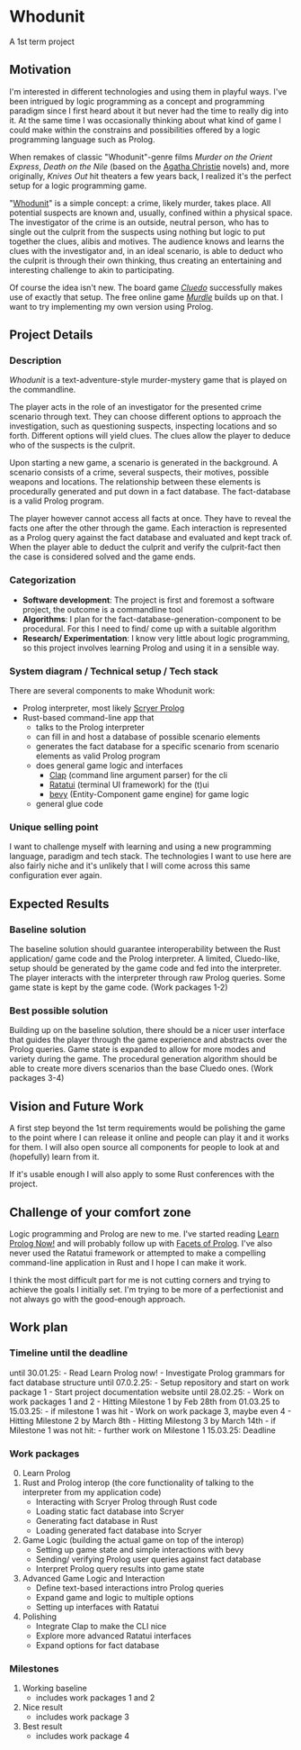 # Whodunit

A 1st term project

## Motivation

I'm interested in different technologies and using them in playful ways. I've been intrigued by logic programming as a concept and programming paradigm since I first heard about it but never had the time to really dig into it. At the same time I was occasionally thinking about what kind of game I could make within the constrains and possibilities offered by a logic programming language such as Prolog.

When remakes of classic "Whodunit"-genre films *Murder on the Orient Express*, *Death on the Nile* (based on the [Agatha Christie](https://en.wikipedia.org/wiki/Agatha_Christie) novels) and, more originally, *Knives Out* hit theaters a few years back, I realized it's the perfect setup for a logic programming game.

"[Whodunit](https://en.wikipedia.org/wiki/Whodunit)" is a simple concept: a crime, likely murder, takes place. All potential suspects are known and, usually,  confined within a physical space. The investigator of the crime is an outside, neutral person, who has to single out the culprit from the suspects using nothing but logic to put together the clues, alibis and motives. The audience knows and learns the clues with the investigator and, in an ideal scenario, is able to deduct who the culprit is through their own thinking, thus creating an entertaining and interesting challenge to akin to participating.

Of course the idea isn't new. The board game [*Cluedo*](https://en.wikipedia.org/wiki/Cluedo) successfully makes use of exactly that setup. The free online game [*Murdle*](https://murdle.com/) builds up on that. I want to try implementing my own version using Prolog.


## Project Details

### Description

*Whodunit* is a text-adventure-style murder-mystery game that is played on the commandline.

The player acts in the role of an investigator for the presented crime scenario through text. They can choose different options to approach the investigation, such as questioning suspects, inspecting locations and so forth.
Different options will yield clues. The clues allow the player to deduce who of the suspects is the culprit.

Upon starting a new game, a scenario is generated in the background. A scenario consists of a crime, several suspects, their motives, possible weapons and locations. The relationship between these elements is procedurally generated and put down in a fact database. The fact-database is a valid Prolog program.

The player however cannot access all facts at once. They have to reveal the facts one after the other through the game. Each interaction is represented as a Prolog query against the fact database and evaluated and kept track of.
When the player able to deduct the culprit and verify the culprit-fact then the case is considered solved and the game ends.

### Categorization

- **Software development**: The project is first and foremost a software project, the outcome is a commandline tool
- **Algorithms**: I plan for the fact-database-generation-component to be procedural. For this I need to find/ come up with a suitable algorithm
- **Research/ Experimentation**: I know very little about logic programming, so this project involves learning Prolog and using it in a sensible way.

### System diagram / Technical setup / Tech stack

There are several components to make Whodunit work:

- Prolog interpreter, most likely [Scryer Prolog](https://www.scryer.pl/)
- Rust-based command-line app that
	- talks to the Prolog interpreter
	- can fill in and host a database of possible scenario elements
	- generates the fact database for a specific scenario from scenario elements as valid Prolog program
	- does general game logic and interfaces
		- [Clap](https://github.com/clap-rs/clap) (command line argument parser) for the cli
		- [Ratatui](https://ratatui.rs/) (terminal UI framework) for the (t)ui
		- [bevy](https://bevyengine.org/) (Entity-Component game engine) for game logic
	- general glue code

### Unique selling point
I want to challenge myself with learning and using a new programming language, paradigm and tech stack. The technologies I want to use here are also fairly niche and it's unlikely that I will come across this same configuration ever again.

## Expected Results

### Baseline solution
The baseline solution should guarantee interoperability between the Rust application/ game code and the Prolog interpreter.
A limited, Cluedo-like, setup should be generated by the game code and fed into the interpreter. The player interacts with the interpreter through raw Prolog queries. Some game state is kept by the game code. (Work packages 1-2)

### Best possible solution
Building up on the baseline solution, there should be a nicer user interface that guides the player through the game experience and abstracts over the Prolog queries. Game state is expanded to allow for more modes and variety during the game.
The procedural generation algorithm should be able to create more divers scenarios than the base Cluedo ones. (Work packages 3-4)

## Vision and Future Work
A first step beyond the 1st term requirements would be polishing the game to the point where I can release it online and people can play it and it works for them. I will also open source all components for people to look at and (hopefully) learn from it.

If it's usable enough I will also apply to some Rust conferences with the project.

## Challenge of your comfort zone
Logic programming and Prolog are new to me. I've started reading [Learn Prolog Now!](https://www.let.rug.nl/bos/lpn/index.php) and will probably follow up with [Facets of Prolog](https://www.metalevel.at/prolog/facets). I've also never used the Ratatui framework or attempted to make a compelling command-line application in Rust and I hope I can make it work.

I think the most difficult part for me is not cutting corners and trying to achieve the goals I initially set. I'm trying to be more of a perfectionist and not always go with the good-enough approach.

## Work plan

### Timeline until the deadline

until 30.01.25:
	- Read Learn Prolog now!
	- Investigate Prolog grammars for fact database structure
until 07.0.2.25:
	- Setup repository and start on work package 1
	- Start project documentation website
until 28.02.25:
	- Work on work packages 1 and 2
	- Hitting Milestone 1 by Feb 28th
from 01.03.25 to 15.03.25:
	- if milestone 1 was hit
		- Work on work package 3, maybe even 4
		- Hitting Milestone 2 by March 8th
		- Hitting Milestong 3 by March 14th
    - if Milestone 1 was not hit:
		- further work on Milestone 1
15.03.25: Deadline

### Work packages

0. Learn Prolog
1. Rust and Prolog interop (the core functionality of talking to the interpreter from my application code)
	- Interacting with Scryer Prolog through Rust code
	- Loading static fact database into Scryer
	- Generating fact database in Rust
	- Loading generated fact database into Scryer
2. Game Logic (building the actual game on top of the interop)
	- Setting up game state and simple interactions with bevy
	- Sending/ verifying Prolog user queries against fact database
	- Interpret Prolog query results into game state
3. Advanced Game Logic and Interaction
	- Define text-based interactions intro Prolog queries
	- Expand game and logic to multiple options
	- Setting up interfaces with Ratatui
4. Polishing
	- Integrate Clap to make the CLI nice
	- Explore more advanced Ratatui interfaces
	- Expand options for fact database

### Milestones
1. Working baseline
	- includes work packages 1 and 2
2. Nice result
	- includes work package 3
3. Best result
	- includes work package 4
